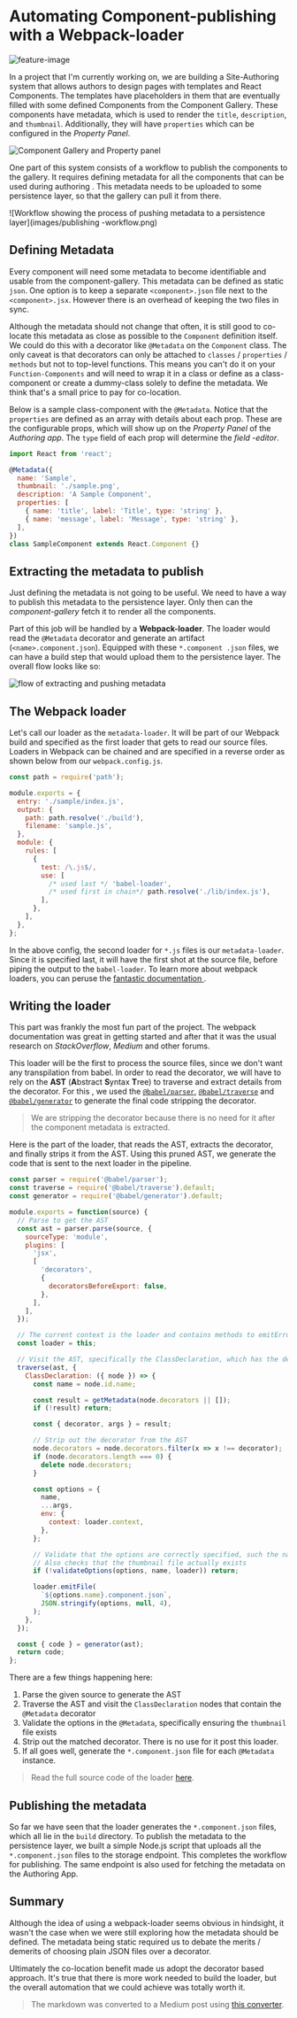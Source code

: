 # Automating Component-publishing with a Webpack-loader

![feature-image](https://images.unsplash.com/photo-1553159925-02b2e24f471d?ixlib=rb-1.2.1&auto=format&fit=crop&w=3294&q=80)

In a project that I'm currently working on, we are building a Site-Authoring system that allows
authors to design pages with templates and React Components. The templates have placeholders in them that are
eventually filled with some defined Components from the Component Gallery. These components have
metadata, which is used to render the `title`, `description`, and `thumbnail`. Additionally, they
will have `properties` which can be configured in the _Property Panel_.

![Component Gallery and Property panel](images/authoring-app.png)

One part of this system consists of a workflow to publish the components to the
gallery. It requires defining metadata for all the components that can be used during authoring
. This metadata needs to be uploaded to some persistence layer, so that the gallery can pull it from there.

![Workflow showing the process of pushing metadata to a persistence layer](images/publishing
-workflow.png)

## Defining Metadata

Every component will need some metadata to become identifiable and usable from the component-gallery. This metadata can be defined as static `json`. One option is to keep a separate `<component>.json` file
next to the `<component>.jsx`. However there is an overhead of keeping the two files in sync.

Although the metadata should not change that often, it is still good to co-locate this metadata
as close as possible to the `Component` definition itself. We could do this with a decorator like
`@Metadata` on the `Component` class. The only caveat is that decorators can only be attached to
`classes` / `properties` / `methods` but not to top-level functions. This means you can't do it on
your
`Function-Components` and will need to wrap it in a class or define as a class-component or create
a dummy-class solely to define the metadata. We think that's a small price to pay for co-location.

Below is a sample class-component with the `@Metadata`. Notice that the `properties` are defined
as an
array with details about each prop. These are the configurable props, which will show up on the
_Property Panel_ of the _Authoring app_. The `type` field of each prop will determine the _field
-editor_.

```js
import React from 'react';

@Metadata({
  name: 'Sample',
  thumbnail: './sample.png',
  description: 'A Sample Component',
  properties: [
    { name: 'title', label: 'Title', type: 'string' },
    { name: 'message', label: 'Message', type: 'string' },
  ],
})
class SampleComponent extends React.Component {}
```

## Extracting the metadata to publish

Just defining the metadata is not going to be useful. We need to have a way to publish this
metadata to the persistence layer. Only then can the _component-gallery_ fetch it to render all
the components.

Part of this job will be handled by a **Webpack-loader**. The loader would read the `@Metadata`
decorator and generate an artifact (`<name>.component.json`). Equipped with these `*.component .json` files, we can have a build step that would upload them to the persistence layer. The
overall flow looks like so:

![flow of extracting and pushing metadata](images/publishing-workflow.png)

## The Webpack loader

Let's call our loader as the `metadata-loader`. It will be part of our Webpack build and
specified as the first loader that gets to read our source files. Loaders in Webpack can be
chained and are specified in a reverse order as shown below from our `webpack.config.js`.

```js
const path = require('path');

module.exports = {
  entry: './sample/index.js',
  output: {
    path: path.resolve('./build'),
    filename: 'sample.js',
  },
  module: {
    rules: [
      {
        test: /\.js$/,
        use: [
          /* used last */ 'babel-loader',
          /* used first in chain*/ path.resolve('./lib/index.js'),
        ],
      },
    ],
  },
};
```

In the above config, the second loader for `*.js` files is our `metadata-loader`. Since it is
specified last, it will have the first shot at the source file, before piping the output to the
`babel-loader`. To learn more about webpack loaders, you can peruse the [fantastic documentation
](https://webpack.js.org/api/loaders/).

## Writing the loader

This part was frankly the most fun part of the project. The webpack documentation was great in
getting started and after that it was the usual research on _StackOverflow_, _Medium_ and other
forums.

This loader will be the first to process the source files, since we don't want any
transpilation from babel. In order to read the decorator, we will have to rely on the **AST**
(**A**bstract **S**yntax **T**ree) to traverse and extract details from the decorator. For this
, we used the [`@babel/parser`](https://babeljs.io/docs/en/babel-parser),
[`@babel/traverse`](https://babeljs.io/docs/en/babel-traverse) and
[`@babel/generator`](https://babeljs.io/docs/en/babel-generator) to generate
the final code stripping the decorator.

> We are stripping the decorator because there is no need for it after the component metadata is
> extracted.

Here is the part of the loader, that reads the AST, extracts the decorator, and finally strips it
from the AST. Using this pruned AST, we generate the code that is sent to the next loader in
the pipeline.

```js
const parser = require('@babel/parser');
const traverse = require('@babel/traverse').default;
const generator = require('@babel/generator').default;

module.exports = function(source) {
  // Parse to get the AST
  const ast = parser.parse(source, {
    sourceType: 'module',
    plugins: [
      'jsx',
      [
        'decorators',
        {
          decoratorsBeforeExport: false,
        },
      ],
    ],
  });

  // The current context is the loader and contains methods to emitError, emitFile etc.
  const loader = this;

  // Visit the AST, specifically the ClassDeclaration, which has the decorator
  traverse(ast, {
    ClassDeclaration: ({ node }) => {
      const name = node.id.name;

      const result = getMetadata(node.decorators || []);
      if (!result) return;

      const { decorator, args } = result;

      // Strip out the decorator from the AST
      node.decorators = node.decorators.filter(x => x !== decorator);
      if (node.decorators.length === 0) {
        delete node.decorators;
      }

      const options = {
        name,
        ...args,
        env: {
          context: loader.context,
        },
      };

      // Validate that the options are correctly specified, such the name, description, thumbnail.
      // Also checks that the thumbnail file actually exists
      if (!validateOptions(options, name, loader)) return;

      loader.emitFile(
        `${options.name}.component.json`,
        JSON.stringify(options, null, 4),
      );
    },
  });

  const { code } = generator(ast);
  return code;
};
```

There are a few things happening here:

1. Parse the given source to generate the AST
1. Traverse the AST and visit the `ClassDeclaration` nodes that contain the `@Metadata` decorator
1. Validate the options in the `@Metadata`, specifically ensuring the `thumbnail` file exists
1. Strip out the matched decorator. There is no use for it post this loader.
1. If all goes well, generate the `*.component.json` file for each `@Metadata` instance.

> Read the full source code of the loader [here](lib/index.js).

## Publishing the metadata

So far we have seen that the loader generates the `*.component.json` files, which all lie in the
`build` directory. To publish the metadata to the persistence layer, we built a simple Node.js
script that uploads all the `*.component.json` files to the storage endpoint. This completes the
workflow for publishing.
The same endpoint is also used for fetching the metadata on the Authoring App.

## Summary

Although the idea of using a webpack-loader seems obvious in hindsight, it wasn't the case when
we were still exploring how the metadata should be defined. The metadata being static required
us to debate the merits / demerits of choosing plain JSON files over a decorator.

Ultimately
the co-location benefit made us adopt the decorator based approach. It's true that there is
more work needed to build the loader, but the overall automation that we could achieve was
totally worth it.

> The markdown was converted to a Medium post using [this converter](http://markdown-to-medium.surge.sh/).
